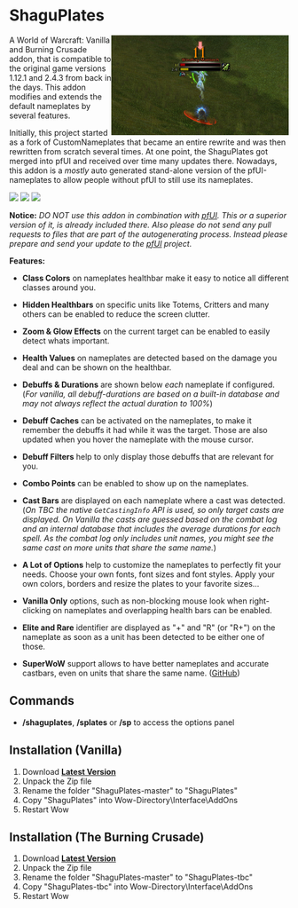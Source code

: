 # ShaguPlates

<a href="preview/rounded.jpg"><img src="preview/rounded.jpg" float="right" align="right" width="320"></a>

A World of Warcraft: Vanilla and Burning Crusade addon, that is compatible to the original game versions 1.12.1 and 2.4.3 from back in the days. This addon modifies and extends the default nameplates by several features.

Initially, this project started as a fork of CustomNameplates that became an entire rewrite and was then rewritten from scratch several times. At one point, the ShaguPlates got merged into pfUI and received over time many updates there. Nowadays, this addon is a *mostly* auto generated stand-alone version of the pfUI-nameplates to allow people without pfUI to still use its nameplates.

<a href="preview/left.jpg"><img src="preview/left.jpg" width="23%"></a>
<a href="preview/center.jpg"><img src="preview/center.jpg" width="46%"></a>
<a href="preview/right.jpg"><img src="preview/right.jpg" width="23%"></a>

**Notice:**
*DO NOT use this addon in combination with [pfUI](https://github.com/shagu/pfUI). This or a superior version of it, is already included there. Also please do not send any pull requests to files that are part of the autogenerating process. Instead please prepare and send your update to the [pfUI](https://github.com/shagu/pfUI) project.*

**Features:**
* **Class Colors** on nameplates healthbar make it easy to notice all different classes around you.

* **Hidden Healthbars** on specific units like Totems, Critters and many others can be enabled to reduce the screen clutter.

* **Zoom & Glow Effects** on the current target can be enabled to easily detect whats important.

* **Health Values** on nameplates are detected based on the damage you deal and can be shown on the healthbar.

* **Debuffs & Durations** are shown below *each* nameplate if configured.
  (*For vanilla, all debuff-durations are based on a built-in database and may not always reflect the actual duration to 100%*)

* **Debuff Caches** can be activated on the nameplates, to make it remember the debuffs it had while it was the target. Those are also updated when you hover the nameplate with the mouse cursor.

* **Debuff Filters** help to only display those debuffs that are relevant for you.

* **Combo Points** can be enabled to show up on the nameplates.

* **Cast Bars** are displayed on each nameplate where a cast was detected. (*On TBC the native `GetCastingInfo` API is used, so only target casts are displayed. On Vanilla the casts are guessed based on the combat log and an internal database that includes the average durations for each spell. As the combat log only includes unit names, you might see the same cast on more units that share the same name.*)

* **A Lot of Options** help to customize the nameplates to perfectly fit your needs. Choose your own fonts, font sizes and font styles. Apply your own colors, borders and resize the plates to your favorite sizes...

* **Vanilla Only** options, such as non-blocking mouse look when right-clicking on nameplates and overlapping health bars can be enabled.

* **Elite and Rare** identifier are displayed as "+" and "R" (or "R+") on the nameplate as soon as a unit has been detected to be either one of those.

* **SuperWoW** support allows to have better nameplates and accurate castbars, even on units that share the same name. ([GitHub](https://github.com/balakethelock/SuperWoW))

## Commands

* **/shaguplates**, **/splates** or **/sp** to access the options panel

## Installation (Vanilla)
1. Download **[Latest Version](https://github.com/shagu/ShaguPlates/archive/master.zip)**
2. Unpack the Zip file
3. Rename the folder "ShaguPlates-master" to "ShaguPlates"
4. Copy "ShaguPlates" into Wow-Directory\Interface\AddOns
5. Restart Wow

## Installation (The Burning Crusade)
1. Download **[Latest Version](https://github.com/shagu/ShaguPlates/archive/master.zip)**
2. Unpack the Zip file
3. Rename the folder "ShaguPlates-master" to "ShaguPlates-tbc"
4. Copy "ShaguPlates-tbc" into Wow-Directory\Interface\AddOns
5. Restart Wow
